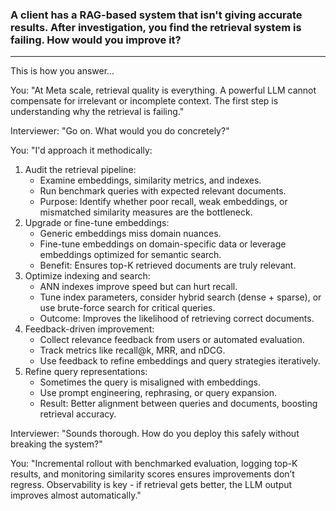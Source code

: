### A client has a RAG-based system that isn't giving accurate results. After investigation, you find the retrieval system is failing. How would you improve it?
---

This is how you answer...

You: "At Meta scale, retrieval quality is everything. A powerful LLM cannot compensate for irrelevant or incomplete context. The first step is understanding why the retrieval is failing."

Interviewer: "Go on. What would you do concretely?"

You: "I'd approach it methodically:
1. Audit the retrieval pipeline:
   - Examine embeddings, similarity metrics, and indexes.
   - Run benchmark queries with expected relevant documents.
   - Purpose: Identify whether poor recall, weak embeddings, or mismatched similarity measures are the bottleneck.
2. Upgrade or fine-tune embeddings:
   - Generic embeddings miss domain nuances.
   - Fine-tune embeddings on domain-specific data or leverage embeddings optimized for semantic search.
   - Benefit: Ensures top-K retrieved documents are truly relevant.
3. Optimize indexing and search:
   - ANN indexes improve speed but can hurt recall.
   - Tune index parameters, consider hybrid search (dense + sparse), or use brute-force search for critical queries.
   - Outcome: Improves the likelihood of retrieving correct documents.
4. Feedback-driven improvement:
   - Collect relevance feedback from users or automated evaluation.
   - Track metrics like recall@k, MRR, and nDCG.
   - Use feedback to refine embeddings and query strategies iteratively.
5. Refine query representations:
   - Sometimes the query is misaligned with embeddings.
   - Use prompt engineering, rephrasing, or query expansion.
   - Result: Better alignment between queries and documents, boosting retrieval accuracy.

Interviewer: "Sounds thorough. How do you deploy this safely without breaking the system?"

You: "Incremental rollout with benchmarked evaluation, logging top-K results, and monitoring similarity scores ensures improvements don’t regress. Observability is key - if retrieval gets better, the LLM output improves almost automatically."
